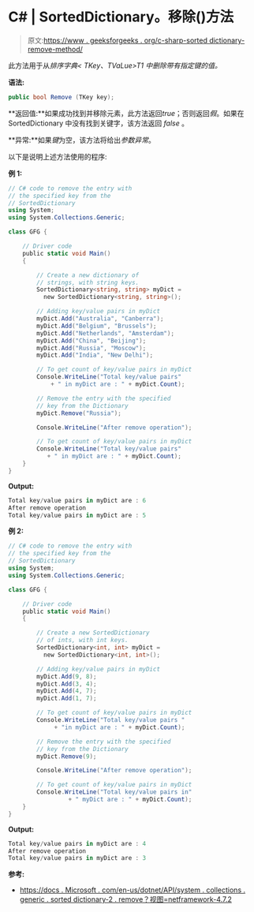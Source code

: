 # C# | SortedDictionary。移除()方法

> 原文:[https://www . geeksforgeeks . org/c-sharp-sorted dictionary-remove-method/](https://www.geeksforgeeks.org/c-sharp-sorteddictionary-remove-method/)

此方法用于从*排序字典< TKey、TVaLue>T1 中删除带有指定键的值。*

**语法:**

```cs
public bool Remove (TKey key);

```

**返回值:**如果成功找到并移除元素，此方法返回*true*；否则返回*假*。如果在 SortedDictionary 中没有找到关键字，该方法返回 *false* 。

**异常:**如果*键*为空，该方法将给出*参数异常*。

以下是说明上述方法使用的程序:

**例 1:**

```cs
// C# code to remove the entry with
// the specified key from the
// SortedDictionary
using System;
using System.Collections.Generic;

class GFG {

    // Driver code
    public static void Main()
    {

        // Create a new dictionary of
        // strings, with string keys.
        SortedDictionary<string, string> myDict = 
          new SortedDictionary<string, string>();

        // Adding key/value pairs in myDict
        myDict.Add("Australia", "Canberra");
        myDict.Add("Belgium", "Brussels");
        myDict.Add("Netherlands", "Amsterdam");
        myDict.Add("China", "Beijing");
        myDict.Add("Russia", "Moscow");
        myDict.Add("India", "New Delhi");

        // To get count of key/value pairs in myDict
        Console.WriteLine("Total key/value pairs"
            + " in myDict are : " + myDict.Count);

        // Remove the entry with the specified
        // key from the Dictionary
        myDict.Remove("Russia");

        Console.WriteLine("After remove operation");

        // To get count of key/value pairs in myDict
        Console.WriteLine("Total key/value pairs"
           + " in myDict are : " + myDict.Count);
    }
}
```

**Output:**

```cs
Total key/value pairs in myDict are : 6
After remove operation
Total key/value pairs in myDict are : 5

```

**例 2:**

```cs
// C# code to remove the entry with
// the specified key from the
// SortedDictionary
using System;
using System.Collections.Generic;

class GFG {

    // Driver code
    public static void Main()
    {

        // Create a new SortedDictionary
        // of ints, with int keys.
        SortedDictionary<int, int> myDict = 
          new SortedDictionary<int, int>();

        // Adding key/value pairs in myDict
        myDict.Add(9, 8);
        myDict.Add(3, 4);
        myDict.Add(4, 7);
        myDict.Add(1, 7);

        // To get count of key/value pairs in myDict
        Console.WriteLine("Total key/value pairs "
             + "in myDict are : " + myDict.Count);

        // Remove the entry with the specified
        // key from the Dictionary
        myDict.Remove(9);

        Console.WriteLine("After remove operation");

        // To get count of key/value pairs in myDict
        Console.WriteLine("Total key/value pairs in"
                 + " myDict are : " + myDict.Count);
    }
}
```

**Output:**

```cs
Total key/value pairs in myDict are : 4
After remove operation
Total key/value pairs in myDict are : 3

```

**参考:**

*   [https://docs . Microsoft . com/en-us/dotnet/API/system . collections . generic . sorted dictionary-2 . remove？视图=netframework-4.7.2](https://docs.microsoft.com/en-us/dotnet/api/system.collections.generic.sorteddictionary-2.remove?view=netframework-4.7.2)